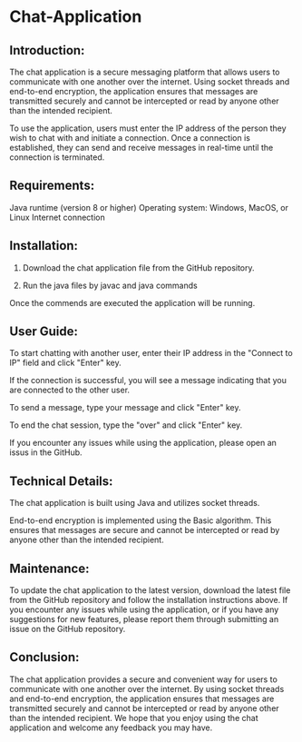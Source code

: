 # Chat-Application
## Introduction:
The chat application is a secure messaging platform that allows users to communicate with one another over the internet. Using socket threads and end-to-end encryption, the application ensures that messages are transmitted securely and cannot be intercepted or read by anyone other than the intended recipient.

To use the application, users must enter the IP address of the person they wish to chat with and initiate a connection. Once a connection is established, they can send and receive messages in real-time until the connection is terminated.

## Requirements:
Java runtime (version 8 or higher)
Operating system: Windows, MacOS, or Linux
Internet connection
## Installation:

1. Download the chat application file from the GitHub repository.

2. Run the java files by javac and java commands

Once the commends are executed the application will be running.

## User Guide:

To start chatting with another user, enter their IP address in the "Connect to IP" field and click "Enter" key.

If the connection is successful, you will see a message indicating that you are connected to the other user.

To send a message, type your message and click "Enter" key.

To end the chat session, type the "over" and click "Enter" key.

If you encounter any issues while using the application, please open an issus in the GitHub.

## Technical Details:

The chat application is built using Java and utilizes socket threads.

End-to-end encryption is implemented using the Basic algorithm. This ensures that messages are secure and cannot be intercepted or read by anyone other than the intended recipient.

## Maintenance:
To update the chat application to the latest version, download the latest file from the GitHub repository and follow the installation instructions above.
If you encounter any issues while using the application, or if you have any suggestions for new features, please report them through submitting an issue on the GitHub repository.
## Conclusion:
The chat application provides a secure and convenient way for users to communicate with one another over the internet. By using socket threads and end-to-end encryption, the application ensures that messages are transmitted securely and cannot be intercepted or read by anyone other than the intended recipient. We hope that you enjoy using the chat application and welcome any feedback you may have.

